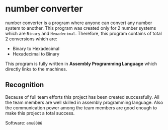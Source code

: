 # number converter

number converter is a program where anyone can
convert any number system to another. This program was created only for 2 number
systems which are `Binary` and `Hexadecimal`. Therefore, this
program contains of total 2 conversions which are:

* Binary to Hexadecimal
* Hexadecimal to Binary

This program is fully written in **Assembly Programming Language** which
directly links to the machines.

## Recognition

Because of full team efforts this project has been created successfully. All the
team members are well skilled in assembly programming language. Also the
communication power among the team members are good enough to make this project
a total success.


Software: `emu8086`
